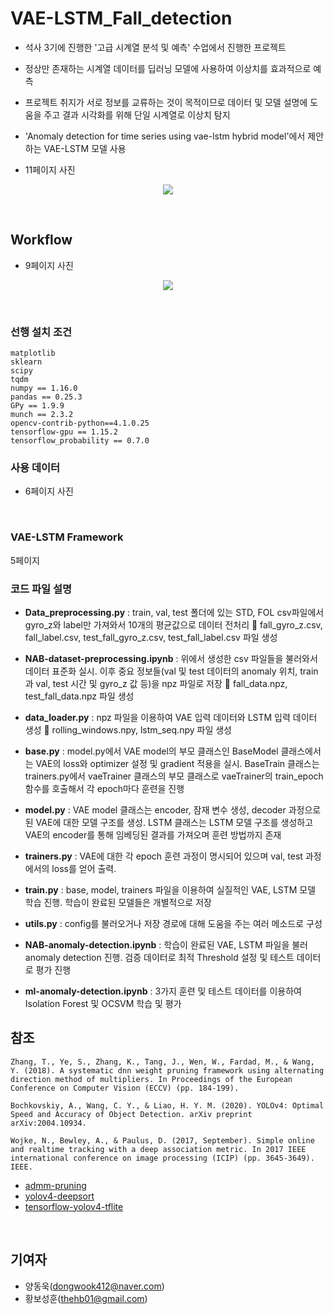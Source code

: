 # VAE-LSTM_Fall_detection
- 석사 3기에 진행한 '고급 시계열 분석 및 예측' 수업에서 진행한 프로젝트
- 정상만 존재하는 시계열 데이터를 딥러닝 모델에 사용하여 이상치를 효과적으로 예측
- 프로젝트 취지가 서로 정보를 교류하는 것이 목적이므로 데이터 및 모델 설명에 도움을 주고 결과 시각화를 위해 단일 시계열로 이상치 탐지
- 'Anomaly detection for time series using vae-lstm hybrid model'에서 제안하는 VAE-LSTM 모델 사용

- 11페이지 사진
<p align="center"><img src="./VAE-LSTM_Fall_detection/img/result.png"></p>
<br/>

## Workflow
- 9페이지 사진
<p align="center"><img src="./Tracker/img/Workflow.PNG"></p>

<br/>


### 선행 설치 조건


```
matplotlib
sklearn
scipy
tqdm
numpy == 1.16.0
pandas == 0.25.3
GPy == 1.9.9
munch == 2.3.2
opencv-contrib-python==4.1.0.25
tensorflow-gpu == 1.15.2
tensorflow_probability == 0.7.0
```

### 사용 데이터
- 6페이지 사진

<br/>

### VAE-LSTM Framework
5페이지

### 코드 파일 설명

- __Data_preprocessing.py__ : train, val, test 폴더에 있는 STD, FOL csv파일에서 gyro_z와 label만 가져와서 10개의 평균값으로 데이터 전처리  fall_gyro_z.csv, fall_label.csv, test_fall_gyro_z.csv, test_fall_label.csv 파일 생성

- __NAB-dataset-preprocessing.ipynb__ : 위에서 생성한 csv 파일들을 불러와서 데이터 표준화 실시. 이후 중요 정보들(val 및 test 데이터의 anomaly 위치, train과 val, test 시간 및 gyro_z 값 등)을 npz 파일로 저장  fall_data.npz, test_fall_data.npz 파일 생성

- __data_loader.py__ : npz 파일을 이용하여 VAE 입력 데이터와 LSTM 입력 데이터 생성  rolling_windows.npy, lstm_seq.npy 파일 생성

- __base.py__ : model.py에서 VAE model의 부모 클래스인 BaseModel 클래스에서는 VAE의 loss와 optimizer 설정 및 gradient 적용을 실시. BaseTrain 클래스는 trainers.py에서 vaeTrainer 클래스의 부모 클래스로 vaeTrainer의 train_epoch 함수를 호출해서 각 epoch마다 훈련을 진행

- __model.py__ : VAE model 클래스는 encoder, 잠재 변수 생성, decoder 과정으로 된 VAE에 대한 모델 구조를 생성. LSTM 클래스는 LSTM 모델 구조를 생성하고 VAE의 encoder를 통해 임베딩된 결과를 가져오며 훈련 방법까지 존재

- __trainers.py__ : VAE에 대한 각 epoch 훈련 과정이 명시되어 있으며 val, test 과정에서의 loss를 얻어 출력. 

- __train.py__ : base, model, trainers 파일을 이용하여 실질적인 VAE, LSTM 모델 학습 진행. 학습이 완료된 모델들은 개별적으로 저장

- __utils.py__ : config를 불러오거나 저장 경로에 대해 도움을 주는 여러 메소드로 구성

- __NAB-anomaly-detection.ipynb__ : 학습이 완료된 VAE, LSTM 파일을 불러 anomaly detection 진행. 검증 데이터로 최적 Threshold 설정 및 테스트 데이터로 평가 진행

- __ml-anomaly-detection.ipynb__ : 3가지 훈련 및 테스트 데이터를 이용하여 Isolation Forest 및 OCSVM 학습 및 평가


## 참조
```
Zhang, T., Ye, S., Zhang, K., Tang, J., Wen, W., Fardad, M., & Wang, Y. (2018). A systematic dnn weight pruning framework using alternating direction method of multipliers. In Proceedings of the European Conference on Computer Vision (ECCV) (pp. 184-199).

Bochkovskiy, A., Wang, C. Y., & Liao, H. Y. M. (2020). YOLOv4: Optimal Speed and Accuracy of Object Detection. arXiv preprint arXiv:2004.10934.

Wojke, N., Bewley, A., & Paulus, D. (2017, September). Simple online and realtime tracking with a deep association metric. In 2017 IEEE international conference on image processing (ICIP) (pp. 3645-3649). IEEE.
```
* [admm-pruning](https://github.com/KaiqiZhang/admm-pruning)
* [yolov4-deepsort](https://github.com/theAIGuysCode/yolov4-deepsort)
* [tensorflow-yolov4-tflite](https://github.com/hunglc007/tensorflow-yolov4-tflite)

<br/>

## 기여자

* 양동욱(dongwook412@naver.com)
* 황보성훈(thehb01@gmail.com)

